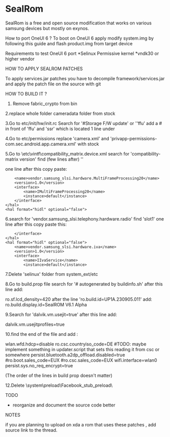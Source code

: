 # SealRom
SealRom is a free and open source modification that works on various samsung devices but mostly on exynos.

How to port OneUI 6 ?
To boot on OneUI 6 apply modify system.img by following this guide and flash product.img  from target device 

Requirements to test OneUI 6 port
*Selinux Permissive kernel
*vndk30 or higher vendor

  HOW TO APPLY SEALROM PATCHES

To apply services.jar patches you have to decompile framework/services.jar and apply the patch file on the source with git


  HOW TO BUILD IT ?


1. Remove fabric_crypto from bin
 
2.replace whole folder cameradata folder from stock

3.Go to etc/init/hw/init.rc  Search for '#Storage F/W update' or ''ffu' add a # in front of 'ffu' and 'ssr' which is located 1 line under

4.Go to etc/permissions replace 'camera.xml' and 'privapp-permissions-com.sec.android.app.camera.xml'  with stock

5.Go to \etc\vintf\compatibility_matrix.device.xml search for 'compatibility-matrix version' find (few lines after)  '<hal format="hidl" optional="false">' 

one line after this copy paste:

        <name>vendor.samsung_slsi.hardware.MultiFrameProcessing20</name>
        <version>1.0</version>
        <interface>
            <name>IMultiFrameProcessing20</name>
            <instance>default</instance>
        </interface>
    </hal>
    <hal format="hidl" optional="false">
	
6.search for '<name>vendor.samsung_slsi.telephony.hardware.radio</name>' find '<instance>slot1</instance>'
one line after this copy paste this:


        </interface>
    </hal>
    <hal format="hidl" optional="false">
        <name>vendor.samsung_slsi.hardware.iva</name>
        <version>1.0</version>
        <interface>
            <name>IIvaService</name>
            <instance>default</instance>
            
7.Delete 'selinux' folder from system_ext/etc

8.Go to build.prop file search for '# autogenerated by buildinfo.sh' after this line add:


ro.sf.lcd_density=420
after the line 'ro.build.id=UP1A.230905.011' add:
ro.build.display.id=SealROM V6.1 Alpha


9.Search for 'dalvik.vm.usejit=true' after this line add:


dalvik.vm.usejitprofiles=true

10.find the end of the file and add :


wlan.wfd.hdcp=disable
ro.csc.countryiso_code=DE
#TODO: maybe implement something in updater.script that sets this reading it from csc or somewhere
persist.bluetooth.a2dp_offload.disabled=true
#ro.boot.sales_code=EUX
#ro.csc.sales_code=EUX
wifi.interface=wlan0
persist.sys.no_req_encrypt=true



(The order of the lines in build prop doesn't matter)


12.Delete 
\system\preload\Facebook_stub_preload\

TODO
* reorganize and document the source code better

NOTES 

if you are planning to upload on xda a rom that uses these patches , add source link to the thread.
